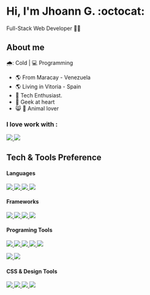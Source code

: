 # Hi, I'm Jhoann G. :octocat:

Full-Stack Web Developer  :man_technologist:

## About me 

🌧️: Cold | :computer: Programming

- :earth_americas: From Maracay - Venezuela
- :earth_americas: Living in Vitoria - Spain
- :gem: Tech Enthusiast.
-  :revolving_hearts: Geek at heart
-  :smile_cat: :dog: Animal lover

### I love work with :
<a href="https://github.com/Jegdjegd">
  <img src="https://img.shields.io/badge/Windows-B8B8B8?style=for-the-badge&logo=windows&logoColor=blue">
</a>

<a href="https://github.com/Jegdjegd">
  <img src="https://img.shields.io/badge/React-0050e6?style=for-the-badge&logo=react&logoColor=white">
</a>


## Tech & Tools Preference

#### Languages
<a href="https://github.com/Jegdjegd">
  <img src="https://img.shields.io/badge/HTML5-E34F26?style=for-the-badge&logo=html5&logoColor=white"> <img src="https://img.shields.io/badge/CSS3-1572B6?style=for-the-badge&logo=css3&logoColor=white">
</a>
<a href="https://github.com/Jegdjegd">
  <img src="https://img.shields.io/badge/JavaScript-F7DF1E?style=for-the-badge&logo=javascript&logoColor=black">
</a>
<a href="https://github.com/Jegdjegd">
  <img src="https://img.shields.io/badge/Python-0EC94D?style=for-the-badge&logo=python&logoColor=white">
</a>

#### Frameworks
<a href="https://github.com/Jegdjegd"> 
	<img src="https://img.shields.io/badge/React-20232A?style=for-the-badge&logo=react&logoColor=61DAFB"> 
</a> 
<a href="https://github.com/Jegdjegd">
	<img src="https://img.shields.io/badge/Gatsby-663399?style=for-the-badge&logo=gatsby&logoColor=white">
</a>
<a href="https://github.com/Jegdjegd">
  <img src="https://img.shields.io/badge/next.js-000000?style=for-the-badge&logo=next-dot-js&logoColor=white">
</a>

<a href="https://github.com/Jegdjegd">
  <img src="https://img.shields.io/badge/GraphQl-E10098?style=for-the-badge&logo=graphql&logoColor=white">
</a>

#### Programing Tools
<a href="https://github.com/Jegdjegd">
  <img src="https://img.shields.io/badge/GitHub-100000?style=for-the-badge&logo=github&logoColor=white"> <img src="https://img.shields.io/badge/Git-F05032?style=for-the-badge&logo=git&logoColor=white">
</a>
<a href="https://github.com/Jegdjegd">
  <img src="https://img.shields.io/badge/Node.js-43853D?style=for-the-badge&logo=node-dot-js&logoColor=white">
</a>
<a href="https://github.com/Jegdjegd">
  <img src="https://img.shields.io/badge/Postman-FF6C37?style=for-the-badge&logo=Postman&logoColor=white">
</a>
<a href="https://github.com/Jegdjegd">
  <img src="https://img.shields.io/badge/VSCode-0078D4?style=for-the-badge&logo=visual%20studio%20code&logoColor=white">
</a>

<a href="https://github.com/Jegdjegd"> <img src="https://img.shields.io/badge/npm-CB3837?style=for-the-badge&logo=npm&logoColor=white"> 
</a> <a href="https://github.com/Jegdjegd">
	<img src="https://img.shields.io/badge/Yarn-2C8EBB?style=for-the-badge&logo=yarn&logoColor=white">
</a>

#### CSS & Design Tools
<a href="https://github.com/Jegdjegd">
  <img src="https://img.shields.io/badge/styled--components-4700c2?style=for-the-badge&logo=styled-components&logoColor=white"> 
</a> <a href="https://github.com/Jegdjegd">	
  <img src="https://img.shields.io/badge/Sass-CC6699?style=for-the-badge&logo=sass&logoColor=white">
</a>
<a href="https://github.com/Jegdjegd">
  <img src="https://img.shields.io/badge/Tailwind_CSS-38B2AC?style=for-the-badge&logo=tailwind-css&logoColor=white">
</a>
<a href="https://github.com/Jegdjegd">
  <img src="https://img.shields.io/badge/Bootstrap-563D7C?style=for-the-badge&logo=bootstrap&logoColor=white">
</a>

